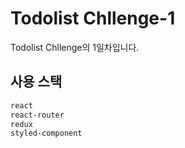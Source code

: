 # Todolist Chllenge-1

Todolist Chllenge의 1일차입니다.

## 사용 스택

```txt
react
react-router
redux
styled-component
```
